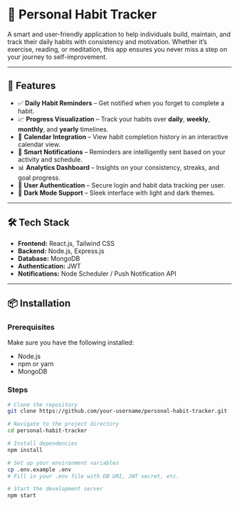 # 🧠 Personal Habit Tracker

A smart and user-friendly application to help individuals build, maintain, and track their daily habits with consistency and motivation. Whether it’s exercise, reading, or meditation, this app ensures you never miss a step on your journey to self-improvement.

---

## 🚀 Features

- ✅ **Daily Habit Reminders** – Get notified when you forget to complete a habit.
- 📈 **Progress Visualization** – Track your habits over **daily**, **weekly**, **monthly**, and **yearly** timelines.
- 📅 **Calendar Integration** – View habit completion history in an interactive calendar view.
- 🔔 **Smart Notifications** – Reminders are intelligently sent based on your activity and schedule.
- 📊 **Analytics Dashboard** – Insights on your consistency, streaks, and goal progress.
- 👤 **User Authentication** – Secure login and habit data tracking per user.
- 🌙 **Dark Mode Support** – Sleek interface with light and dark themes.

---

## 🛠️ Tech Stack

- **Frontend:** React.js, Tailwind CSS
- **Backend:** Node.js, Express.js
- **Database:** MongoDB
- **Authentication:** JWT
- **Notifications:** Node Scheduler / Push Notification API

---

## 📦 Installation

### Prerequisites

Make sure you have the following installed:

- Node.js
- npm or yarn
- MongoDB

### Steps

```bash
# Clone the repository
git clone https://github.com/your-username/personal-habit-tracker.git

# Navigate to the project directory
cd personal-habit-tracker

# Install dependencies
npm install

# Set up your environment variables
cp .env.example .env
# Fill in your .env file with DB URI, JWT secret, etc.

# Start the development server
npm start

